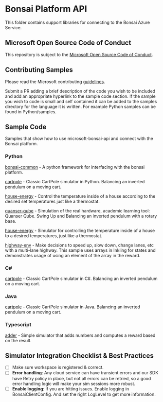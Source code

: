 # Bonsai Platform API

This folder contains support libraries for connecting to the Bonsai Azure Service.

## Microsoft Open Source Code of Conduct

This repository is subject to the [Microsoft Open Source Code of Conduct](https://opensource.microsoft.com/codeofconduct).

## Contributing Samples

Please read the Microsoft contributing [guidelines](CONTRIBUTING.md).

Submit a PR adding a brief description of the code you wish to be included and add an appropriate hyperlink to the sample code section. If the sample you wish to code is small and self contained it can be added to the samples directory for the language it is written. For example Python samples can be found in Python/samples.

## Sample Code

Samples that show how to use microsoft-bonsai-api and connect with the Bonsai platform.

### Python

[bonsai-common](https://github.com/microsoft/bonsai-common) - A python framework for interfacing with the bonsai platform.

[cartpole](https://github.com/microsoft/microsoft-bonsai-api/tree/main/Python/samples/cartpole) - Classic CartPole simulator in Python. Balancing an inverted pendulum on a moving cart.

[house-energy](https://github.com/microsoft/microsoft-bonsai-api/tree/main/Python/samples/house-energy) - Control the temperature inside of a house according to the desired set temperatures just like a thermostat.

[quanser-qube](https://github.com/microsoft/microsoft-bonsai-api/tree/main/Python/samples/quanser-qube) - Simulation of the real hardware, academic learning tool: Quanser Qube. Swing Up and Balancing an inverted pendulum with a rotary base.

[house-energy](https://github.com/microsoft/microsoft-bonsai-api/tree/main/Python/samples/house-energy) - Simulator for controlling the temperature inside of a house to a desired temperatures, just like a thermostat.

[highway-env](https://github.com/microsoft/microsoft-bonsai-api/tree/main/Python/samples/gym-highway) - Make decisions to speed up, slow down, change lanes, etc with a multi-lane highway. This sample uses arrays in Inkling for states and demonstrates usage of using an element of the array in the reward.

### C#

[cartpole](https://github.com/microsoft/microsoft-bonsai-api/tree/main/CSharp/samples/Microsoft.Bonsai.Api.Samples.Cartpole) - Classic CartPole simulator in C#. Balancing an inverted pendulum on a moving cart.

### Java

[cartpole](https://github.com/microsoft/cartpole-java) - Classic CartPole simulator in Java. Balancing an inverted pendulum on a moving cart.

### Typescript

[adder](https://github.com/microsoft/microsoft-bonsai-api/tree/main/Typescript/samples/adder) - Simple simulator that adds numbers and computes a reward based on the result.

## Simulator Integration Checklist & Best Practices
- [ ] Make sure workspace is registered & correct.
- [ ] **Error handling**: Any cloud service can have transient errors and our SDK have Retry policy in place, but not all errors can be retried, so a good error handling logic will make your sim sessions more robust.
- [ ] **Enable logging**: If you are hitting issues. Enable logging in BonsaiClientConfig. And set the right LogLevel to get more information.
